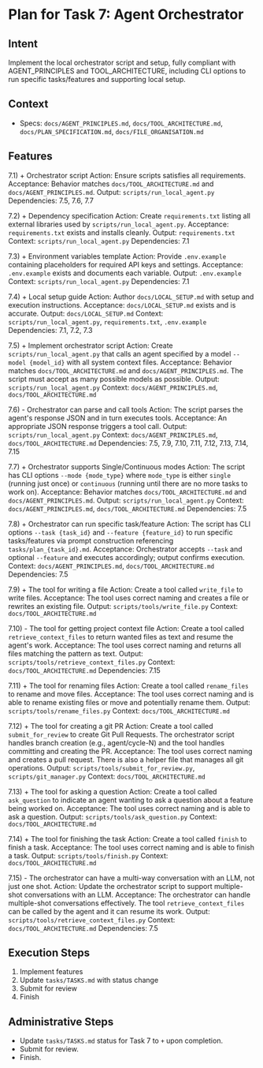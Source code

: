 # Plan for Task 7: Agent Orchestrator

## Intent
Implement the local orchestrator script and setup, fully compliant with AGENT_PRINCIPLES and TOOL_ARCHITECTURE, including CLI options to run specific tasks/features and supporting local setup.

## Context
- Specs: `docs/AGENT_PRINCIPLES.md`, `docs/TOOL_ARCHITECTURE.md`, `docs/PLAN_SPECIFICATION.md`, `docs/FILE_ORGANISATION.md`

## Features
7.1) + Orchestrator script
   Action: Ensure scripts satisfies all requirements.
   Acceptance: Behavior matches `docs/TOOL_ARCHITECTURE.md` and `docs/AGENT_PRINCIPLES.md`.
   Output: `scripts/run_local_agent.py`
   Dependencies: 7.5, 7.6, 7.7

7.2) + Dependency specification
   Action: Create `requirements.txt` listing all external libraries used by `scripts/run_local_agent.py`.
   Acceptance: `requirements.txt` exists and installs cleanly.
   Output: `requirements.txt`
   Context: `scripts/run_local_agent.py`
   Dependencies: 7.1

7.3) + Environment variables template
   Action: Provide `.env.example` containing placeholders for required API keys and settings.
   Acceptance: `.env.example` exists and documents each variable.
   Output: `.env.example`
   Context: `scripts/run_local_agent.py`
   Dependencies: 7.1

7.4) + Local setup guide
   Action: Author `docs/LOCAL_SETUP.md` with setup and execution instructions.
   Acceptance: `docs/LOCAL_SETUP.md` exists and is accurate.
   Output: `docs/LOCAL_SETUP.md`
   Context: `scripts/run_local_agent.py`, `requirements.txt`, `.env.example`
   Dependencies: 7.1, 7.2, 7.3

7.5) + Implement orchestrator script
   Action: Create `scripts/run_local_agent.py` that calls an agent specified by a model `--model {model_id}` with all system context files.
   Acceptance: Behavior matches `docs/TOOL_ARCHITECTURE.md` and `docs/AGENT_PRINCIPLES.md`. The script must accept as many possible models as possible.
   Output: `scripts/run_local_agent.py`
   Context: `docs/AGENT_PRINCIPLES.md`, `docs/TOOL_ARCHITECTURE.md`

7.6) - Orchestrator can parse and call tools
   Action: The script parses the agent's response JSON and in turn executes tools.
   Acceptance: An appropriate JSON response triggers a tool call.
   Output: `scripts/run_local_agent.py`
   Context: `docs/AGENT_PRINCIPLES.md`, `docs/TOOL_ARCHITECTURE.md`
   Dependencies: 7.5, 7.9, 7.10, 7.11, 7.12, 7.13, 7.14, 7.15

7.7) + Orchestrator supports Single/Continuous modes
   Action: The script has CLI options `--mode {mode_type}` where `mode_type` is either `single` (running just once) or `continuous` (running until there are no more tasks to work on).
   Acceptance: Behavior matches `docs/TOOL_ARCHITECTURE.md` and `docs/AGENT_PRINCIPLES.md`.
   Output: `scripts/run_local_agent.py`
   Context: `docs/AGENT_PRINCIPLES.md`, `docs/TOOL_ARCHITECTURE.md`
   Dependencies: 7.5

7.8) + Orchestrator can run specific task/feature
   Action: The script has CLI options `--task {task_id}` and `--feature {feature_id}` to run specific tasks/features via prompt construction referencing `tasks/plan_{task_id}.md`.
   Acceptance: Orchestrator accepts `--task` and optional `--feature` and executes accordingly; output confirms execution.
   Context: `docs/AGENT_PRINCIPLES.md`, `docs/TOOL_ARCHITECTURE.md`
   Dependencies: 7.5

7.9) + The tool for writing a file
   Action: Create a tool called `write_file` to write files.
   Acceptance: The tool uses correct naming and creates a file or rewrites an existing file.
   Output: `scripts/tools/write_file.py`
   Context: `docs/TOOL_ARCHITECTURE.md`

7.10) - The tool for getting project context file
   Action: Create a tool called `retrieve_context_files` to return wanted files as text and resume the agent's work.
   Acceptance: The tool uses correct naming and returns all files matching the pattern as text.
   Output: `scripts/tools/retrieve_context_files.py`
   Context: `docs/TOOL_ARCHITECTURE.md`
   Dependencies: 7.15

7.11) + The tool for renaming files
   Action: Create a tool called `rename_files` to rename and move files.
   Acceptance: The tool uses correct naming and is able to rename existing files or move and potentially rename them.
   Output: `scripts/tools/rename_files.py`
   Context: `docs/TOOL_ARCHITECTURE.md`

7.12) + The tool for creating a git PR
   Action: Create a tool called `submit_for_review` to create Git Pull Requests. The orchestrator script handles branch creation (e.g., agent/cycle-N) and the tool handles committing and creating the PR.
   Acceptance: The tool uses correct naming and creates a pull request. There is also a helper file that manages all git operations.
   Output: `scripts/tools/submit_for_review.py`, `scripts/git_manager.py`
   Context: `docs/TOOL_ARCHITECTURE.md`

7.13) + The tool for asking a question
   Action: Create a tool called `ask_question` to indicate an agent wanting to ask a question about a feature being worked on.
   Acceptance: The tool uses correct naming and is able to ask a question.
   Output: `scripts/tools/ask_question.py`
   Context: `docs/TOOL_ARCHITECTURE.md`

7.14) + The tool for finishing the task
   Action: Create a tool called `finish` to finish a task.
   Acceptance: The tool uses correct naming and is able to finish a task.
   Output: `scripts/tools/finish.py`
   Context: `docs/TOOL_ARCHITECTURE.md`

7.15) - The orchestrator can have a multi-way conversation with an LLM, not just one shot.
   Action: Update the orchestrator script to support multiple-shot conversations with an LLM.
   Acceptance: The orchestrator can handle multiple-shot conversations effectively. The tool `retrieve_context_files` can be called by the agent and it can resume its work.
   Output: `scripts/tools/retrieve_context_files.py`
   Context: `docs/TOOL_ARCHITECTURE.md`
   Dependencies: 7.5


## Execution Steps
1) Implement features
2) Update `tasks/TASKS.md` with status change
3) Submit for review
4) Finish

## Administrative Steps
- Update `tasks/TASKS.md` status for Task 7 to `+` upon completion.
- Submit for review.
- Finish.
